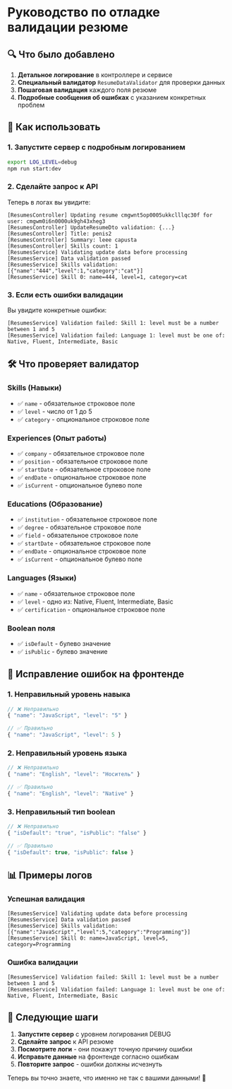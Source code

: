 # Руководство по отладке валидации резюме

## 🔍 Что было добавлено

1. **Детальное логирование** в контроллере и сервисе
2. **Специальный валидатор** `ResumeDataValidator` для проверки данных
3. **Пошаговая валидация** каждого поля резюме
4. **Подробные сообщения об ошибках** с указанием конкретных проблем

## 🚀 Как использовать

### 1. Запустите сервер с подробным логированием

```bash
export LOG_LEVEL=debug
npm run start:dev
```

### 2. Сделайте запрос к API

Теперь в логах вы увидите:

```
[ResumesController] Updating resume cmgwnt5op0005ukkclllqc30f for user: cmgwm0i6n0000uk9gh43xheg3
[ResumesController] UpdateResumeDto validation: {...}
[ResumesController] Title: penis2
[ResumesController] Summary: leee capusta
[ResumesController] Skills count: 1
[ResumesService] Validating update data before processing
[ResumesService] Data validation passed
[ResumesService] Skills validation: [{"name":"444","level":1,"category":"cat"}]
[ResumesService] Skill 0: name=444, level=1, category=cat
```

### 3. Если есть ошибки валидации

Вы увидите конкретные ошибки:

```
[ResumesService] Validation failed: Skill 1: level must be a number between 1 and 5
[ResumesService] Validation failed: Language 1: level must be one of: Native, Fluent, Intermediate, Basic
```

## 🛠️ Что проверяет валидатор

### Skills (Навыки)
- ✅ `name` - обязательное строковое поле
- ✅ `level` - число от 1 до 5
- ✅ `category` - опциональное строковое поле

### Experiences (Опыт работы)
- ✅ `company` - обязательное строковое поле
- ✅ `position` - обязательное строковое поле
- ✅ `startDate` - обязательное строковое поле
- ✅ `endDate` - опциональное строковое поле
- ✅ `isCurrent` - опциональное булево поле

### Educations (Образование)
- ✅ `institution` - обязательное строковое поле
- ✅ `degree` - обязательное строковое поле
- ✅ `field` - обязательное строковое поле
- ✅ `startDate` - обязательное строковое поле
- ✅ `endDate` - опциональное строковое поле
- ✅ `isCurrent` - опциональное булево поле

### Languages (Языки)
- ✅ `name` - обязательное строковое поле
- ✅ `level` - одно из: Native, Fluent, Intermediate, Basic
- ✅ `certification` - опциональное строковое поле

### Boolean поля
- ✅ `isDefault` - булево значение
- ✅ `isPublic` - булево значение

## 🔧 Исправление ошибок на фронтенде

### 1. Неправильный уровень навыка
```javascript
// ❌ Неправильно
{ "name": "JavaScript", "level": "5" }

// ✅ Правильно
{ "name": "JavaScript", "level": 5 }
```

### 2. Неправильный уровень языка
```javascript
// ❌ Неправильно
{ "name": "English", "level": "Носитель" }

// ✅ Правильно
{ "name": "English", "level": "Native" }
```

### 3. Неправильный тип boolean
```javascript
// ❌ Неправильно
{ "isDefault": "true", "isPublic": "false" }

// ✅ Правильно
{ "isDefault": true, "isPublic": false }
```

## 📊 Примеры логов

### Успешная валидация
```
[ResumesService] Validating update data before processing
[ResumesService] Data validation passed
[ResumesService] Skills validation: [{"name":"JavaScript","level":5,"category":"Programming"}]
[ResumesService] Skill 0: name=JavaScript, level=5, category=Programming
```

### Ошибка валидации
```
[ResumesService] Validation failed: Skill 1: level must be a number between 1 and 5
[ResumesService] Validation failed: Language 1: level must be one of: Native, Fluent, Intermediate, Basic
```

## 🎯 Следующие шаги

1. **Запустите сервер** с уровнем логирования DEBUG
2. **Сделайте запрос** к API резюме
3. **Посмотрите логи** - они покажут точную причину ошибки
4. **Исправьте данные** на фронтенде согласно ошибкам
5. **Повторите запрос** - ошибки должны исчезнуть

Теперь вы точно знаете, что именно не так с вашими данными! 🚀
